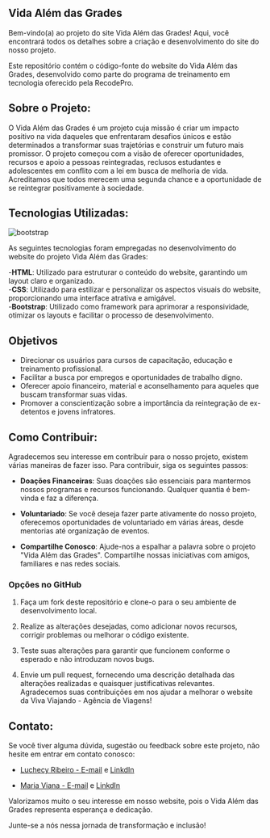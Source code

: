 ## **Vida Além das Grades**

   Bem-vindo(a) ao projeto do site Vida Além das Grades! Aqui, você encontrará todos os detalhes sobre a criação e desenvolvimento do site do nosso projeto.
   
   Este repositório contém o código-fonte do website do Vida Além das Grades, desenvolvido como parte do programa de treinamento em tecnologia oferecido pela RecodePro.

## **Sobre o Projeto:**  

   O Vida Além das Grades é um projeto cuja missão é criar um impacto positivo na vida daqueles que enfrentaram desafios únicos e estão determinados a transformar suas trajetórias e construir um futuro mais promissor. O projeto começou com a visão de oferecer oportunidades, recursos e apoio a pessoas reintegradas, reclusos estudantes e adolescentes em conflito com a lei em busca de melhoria de vida. Acreditamos que todos merecem uma segunda chance e a oportunidade de se reintegrar positivamente à sociedade.

## **Tecnologias Utilizadas:**  
![bootstrap](https://img.shields.io/badge/-Bootstrap-white?style=for-the-badge&logo=bootstrap&color=7952B3&logoColor=white)
   
   As seguintes tecnologias foram empregadas no desenvolvimento do website do projeto Vida Além das Grades:

-**HTML**: Utilizado para estruturar o conteúdo do website, garantindo um layout claro e organizado.  
-**CSS**: Utilizado para estilizar e personalizar os aspectos visuais do website, proporcionando uma interface atrativa e amigável.  
-**Bootstrap**: Utilizado como framework para aprimorar a responsividade, otimizar os layouts e facilitar o processo de desenvolvimento.

## Objetivos

- Direcionar os usuários para cursos de capacitação, educação e treinamento profissional.
- Facilitar a busca por empregos e oportunidades de trabalho digno.
- Oferecer apoio financeiro, material e aconselhamento para aqueles que buscam transformar suas vidas.
- Promover a conscientização sobre a importância da reintegração de ex-detentos e jovens infratores.

## Como Contribuir: 

   Agradecemos seu interesse em contribuir para o nosso projeto, existem várias maneiras de fazer isso. Para contribuir, siga os seguintes passos:

- **Doações Financeiras**: Suas doações são essenciais para mantermos nossos programas e recursos funcionando. Qualquer quantia é bem-vinda e faz a diferença.

- **Voluntariado**: Se você deseja fazer parte ativamente do nosso projeto, oferecemos oportunidades de voluntariado em várias áreas, desde mentorias até organização de eventos.

- **Compartilhe Conosco**: Ajude-nos a espalhar a palavra sobre o projeto "Vida Além das Grades". Compartilhe nossas iniciativas com amigos, familiares e nas redes sociais.

### Opções no GitHub

1. Faça um fork deste repositório e clone-o para o seu ambiente de desenvolvimento local.

2. Realize as alterações desejadas, como adicionar novos recursos, corrigir problemas ou melhorar o código existente.

3. Teste suas alterações para garantir que funcionem conforme o esperado e não introduzam novos bugs.

4. Envie um pull request, fornecendo uma descrição detalhada das alterações realizadas e quaisquer justificativas relevantes.
   Agradecemos suas contribuições em nos ajudar a melhorar o website da Viva Viajando - Agência de Viagens!

## Contato:  

   Se você tiver alguma dúvida, sugestão ou feedback sobre este projeto, não hesite em entrar em contato conosco:  

- [Luchecy Ribeiro - E-mail](luchecyribeiro@outlook.com)  e [LinkdIn](https://www.linkedin.com/in/luchecyribeiro/)

- [Maria Viana - E-mail](mariaviana05091997@gmail.com) e [LinkdIn](https://www.linkedin.com/in/maria-viana-688166230/)
   
Valorizamos muito o seu interesse em nosso website, pois o Vida Além das Grades representa esperança e dedicação.

Junte-se a nós nessa jornada de transformação e inclusão!
